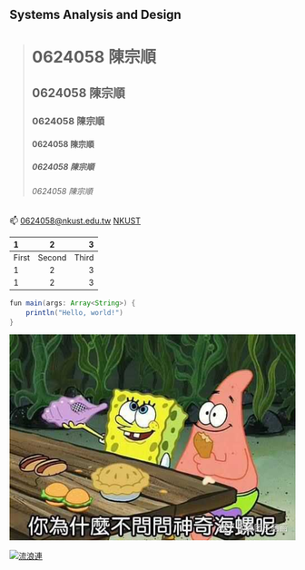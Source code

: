 ## Systems Analysis and Design

># 0624058 陳宗順
>## 0624058 陳宗順
>### 0624058 陳宗順
>#### 0624058 陳宗順
>##### 0624058 陳宗順
>###### 0624058 陳宗順


:mailbox: 0624058@nkust.edu.tw
[NKUST](https://www.nkust.edu.tw/)

|1|2|3|
|:--|:-:|--:|
|First|Second|Third|
|1|2|3|
|1|2|3|

```java
fun main(args: Array<String>) {
    println("Hello, world!")
}
```


![spongebob](spongebob.jpg "海綿寶寶")

[![流浪連](https://i.ytimg.com/vi/3Y0Ut5ozaKs/hqdefault.jpg?sqp=-oaymwEcCNACELwBSFXyq4qpAw4IARUAAIhCGAFwAYABAQ==&rs=AOn4CLC0PFFVuM6Em0gWxFUKuJVf1CT0Rg)](https://www.youtube.com/watch?v=3Y0Ut5ozaKs "流浪連")
